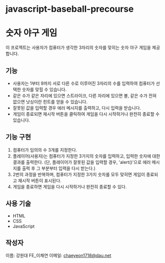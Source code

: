 # javascript-baseball-precourse

# 숫자 야구 게임

이 프로젝트는 사용자가 컴퓨터가 생각한 3자리의 숫자를 맞히는 숫자 야구 게임을 제공합니다.



## 기능

- 사용자는 1부터 9까지 서로 다른 수로 이루어진 3자리의 수를 입력하여 컴퓨터가 선택한 숫자를 맞힐 수 있습니다.
- 같은 수가 같은 자리에 있으면 스트라이크, 다른 자리에 있으면 볼, 같은 수가 전혀 없으면 낫싱이란 힌트를 얻을 수 있습니다.
- 잘못된 값을 입력할 경우 에러 메시지를 출력하고, 다시 입력을 받습니다.
- 게임이 종료되면 재시작 버튼을 클릭하여 게임을 다시 시작하거나 완전히 종료할 수 있습니다.


## 기능 구현

1. 컴퓨터가 임의의 수 3개를 지정한다.
2. 플레이어(사용자)는 컴퓨터가 지정한 3가지의 숫자를 입력하고, 입력한 숫자에 대한 결과를 출력한다.
    (단, 플레이어가 잘못된 값을 입력할 경우, 'alert()'으로 에러 메시지를 출력 후 그 부분부터 입력을 다시 받는다.)
3. 2번의 과정을 반복하며, 컴퓨터가 지정한 3가지 숫자를 모두 맞히면 게임이 종료되고 재시작 버튼이 표시된다.
4. 게임을 종료하면 게임을 다시 시작하거나 완전히 종료할 수 있다.


## 사용 기술

- HTML
- CSS
- JavaScript


## 작성자

이름: 강원대 FE_이채연
이메일: chaeyeon1718@dau.net

